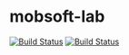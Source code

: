 # mobsoft-lab
[![Build Status](https://travis-ci.org/bpatrik/mobsoft-lab.svg?branch=develop)](https://travis-ci.org/bpatrik/mobsoft-lab)
[![Build Status](https://travis-ci.org/bpatrik/mobsoft-lab.svg?branch=master)](https://travis-ci.org/bpatrik/mobsoft-lab)